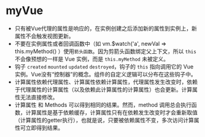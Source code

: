 # myVue

* 只有被Vue代理的属性是响应的，在实例创建之后添加新的属性到实例上，新属性不会触发视图更新。
* 不要在实例属性或者回调函数中（如 vm.$watch('a', newVal => this.myMethod() ）使用`箭头函数`。因为剪箭头函数绑定父上下文，所以 `this` 不会像预想的一样是 Vue 实例，而是 `this.myMethod` 未被定义。
* 钩子 `created` `mounted` `updated` `destroyed`，钩子的 `this` 指向调用它的 Vue 实例。Vue没有“控制器”的概念。组件的自定义逻辑可以分布在这些钩子中。
* 计算属性依赖代理属性、计算属性依赖计算属性，代理属性发生改变时，依赖于代理属性的计算属性（以及依赖此计算属性的计算属性）也会更新。计算属性无法直接修改。
* 计算属性 和 Methods 可以得到相同的结果。然而，method 调用总会执行函数，计算属性是基于依赖缓存，计算属性只有在依赖发生改变时才会重新取值（计算属性的getter执行），也就是说，只要被依赖属性不变，多次访问计算属性可立即得到结果。
